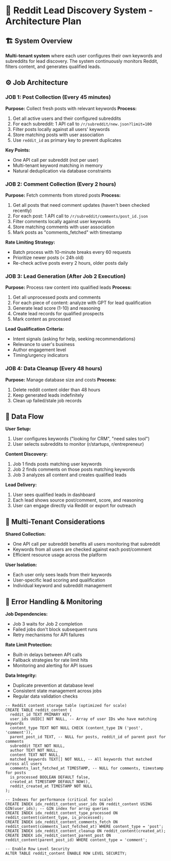 # 🚀 Reddit Lead Discovery System - Architecture Plan

## 🏗️ System Overview

**Multi-tenant system** where each user configures their own keywords and subreddits for lead discovery. The system continuously monitors Reddit, filters content, and generates qualified leads.

## ⚙️ Job Architecture

### **JOB 1: Post Collection (Every 45 minutes)**

**Purpose:** Collect fresh posts with relevant keywords
**Process:**

1. Get all active users and their configured subreddits
2. For each subreddit: 1 API call to `/r/subreddit/new.json?limit=100`
3. Filter posts locally against all users' keywords
4. Store matching posts with user association
5. Use `reddit_id` as primary key to prevent duplicates

**Key Points:**

- One API call per subreddit (not per user)
- Multi-tenant keyword matching in memory
- Natural deduplication via database constraints

### **JOB 2: Comment Collection (Every 2 hours)**

**Purpose:** Fetch comments from stored posts
**Process:**

1. Get all posts that need comment updates (haven't been checked recently)
2. For each post: 1 API call to `/r/subreddit/comments/post_id.json`
3. Filter comments locally against user keywords
4. Store matching comments with user association
5. Mark posts as "comments_fetched" with timestamp

**Rate Limiting Strategy:**

- Batch process with 10-minute breaks every 60 requests
- Prioritize newer posts (< 24h old)
- Re-check active posts every 2 hours, older posts daily

### **JOB 3: Lead Generation (After Job 2 Execution)**

**Purpose:** Process raw content into qualified leads
**Process:**

1. Get all unprocessed posts and comments
2. For each piece of content: analyze with GPT for lead qualification
3. Generate lead score (1-10) and reasoning
4. Create lead records for qualified prospects
5. Mark content as processed

**Lead Qualification Criteria:**

- Intent signals (asking for help, seeking recommendations)
- Relevance to user's business
- Author engagement level
- Timing/urgency indicators

### **JOB 4: Data Cleanup (Every 48 hours)**

**Purpose:** Manage database size and costs
**Process:**

1. Delete reddit content older than 48 hours
2. Keep generated leads indefinitely
3. Clean up failed/stale job records

## 🔄 Data Flow

**User Setup:**

1. User configures keywords ("looking for CRM", "need sales tool")
2. User selects subreddits to monitor (r/startups, r/entrepreneur)

**Content Discovery:**

1. Job 1 finds posts matching user keywords
2. Job 2 finds comments on those posts matching keywords
3. Job 3 analyzes all content and creates qualified leads

**Lead Delivery:**

1. User sees qualified leads in dashboard
2. Each lead shows source post/comment, score, and reasoning
3. User can engage directly via Reddit or export for outreach

## 🎯 Multi-Tenant Considerations

**Shared Collection:**

- One API call per subreddit benefits all users monitoring that subreddit
- Keywords from all users are checked against each post/comment
- Efficient resource usage across the platform

**User Isolation:**

- Each user only sees leads from their keywords
- User-specific lead scoring and qualification
- Individual keyword and subreddit management

## 🚨 Error Handling & Monitoring

**Job Dependencies:**

- Job 3 waits for Job 2 completion
- Failed jobs don't block subsequent runs
- Retry mechanisms for API failures

**Rate Limit Protection:**

- Built-in delays between API calls
- Fallback strategies for rate limit hits
- Monitoring and alerting for API issues

**Data Integrity:**

- Duplicate prevention at database level
- Consistent state management across jobs
- Regular data validation checks

```
-- Reddit content storage table (optimized for scale)
CREATE TABLE reddit_content (
  reddit_id TEXT PRIMARY KEY,
  user_ids UUID[] NOT NULL, -- Array of user IDs who have matching keywords
  content_type TEXT NOT NULL CHECK (content_type IN ('post', 'comment')),
  parent_post_id TEXT, -- NULL for posts, reddit_id of parent post for comments
  subreddit TEXT NOT NULL,
  author TEXT NOT NULL,
  content TEXT NOT NULL,
  matched_keywords TEXT[] NOT NULL, -- All keywords that matched across all users
  comments_last_fetched_at TIMESTAMP, -- NULL for comments, timestamp for posts
  is_processed BOOLEAN DEFAULT false,
  created_at TIMESTAMP DEFAULT NOW(),
  reddit_created_at TIMESTAMP NOT NULL
);

-- Indexes for performance (critical for scale)
CREATE INDEX idx_reddit_content_user_ids ON reddit_content USING GIN(user_ids); -- GIN index for array queries
CREATE INDEX idx_reddit_content_type_processed ON reddit_content(content_type, is_processed);
CREATE INDEX idx_reddit_content_comments_fetch ON reddit_content(comments_last_fetched_at) WHERE content_type = 'post';
CREATE INDEX idx_reddit_content_cleanup ON reddit_content(created_at);
CREATE INDEX idx_reddit_content_parent_post ON reddit_content(parent_post_id) WHERE content_type = 'comment';

-- Enable Row Level Security
ALTER TABLE reddit_content ENABLE ROW LEVEL SECURITY;
```
